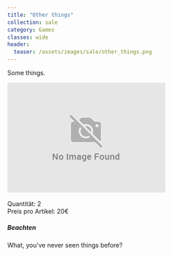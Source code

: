```yaml
---
title: "Other things"
collection: sale
category: Games
classes: wide
header: 
  teaser: /assets/images/sale/other_things.png
---
```


Some things.

<img src="/assets/images/sale/other_things.png" alt="Other things">

   Quantität: 2  
   Preis pro Artikel: 20€  

##### Beachten
What, you've never seen things before?